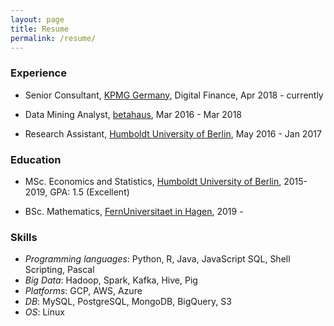 ```yaml
---
layout: page
title: Resume
permalink: /resume/
---
```


### Experience

- Senior Consultant, [KPMG Germany](https://home.kpmg/de/en/home.html), Digital Finance, Apr 2018 - currently

- Data Mining Analyst, [betahaus](https://www.betahaus.com/), Mar 2016 - Mar 2018

- Research Assistant, [Humboldt University of Berlin](https://www.hu-berlin.de/), May 2016 - Jan 2017

### Education

- MSc. Economics and Statistics, [Humboldt University of Berlin](https://www.hu-berlin.de/), 2015-2019, GPA: 1.5 (Excellent)

- BSc. Mathematics, [FernUniversitaet in Hagen](https://fernuni-hagen.de/), 2019 -

### Skills

- *Programming languages*: Python, R, Java, JavaScript SQL, Shell Scripting, Pascal
- *Big Data*: Hadoop, Spark, Kafka, Hive, Pig
- *Platforms*: GCP, AWS, Azure
- *DB*: MySQL, PostgreSQL, MongoDB, BigQuery, S3
- *OS*: Linux
